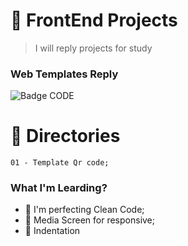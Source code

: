 # :triangular_flag_on_post: FrontEnd Projects


> I will reply projects for study <br>

### Web Templates Reply
![Badge CODE](http://img.shields.io/static/v1?label=USING&message=HTML,CSS,JAVASCRIPT&color=GREEN&style=for-the-badge)


 
# :bug: Directories
```
01 - Template Qr code;
```

### What I'm Learding?
* 🧠  I'm perfecting Clean Code;
* 📱   Media Screen for responsive;
* 📐  Indentation
